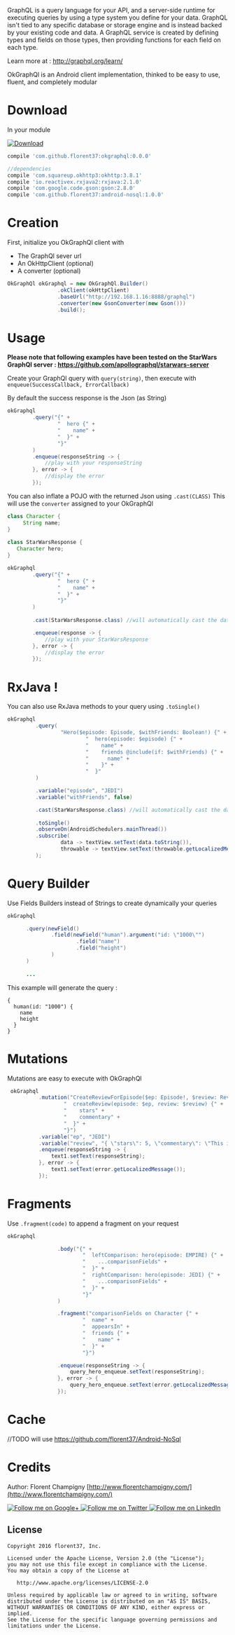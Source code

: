 GraphQL is a query language for your API, and a server-side runtime for executing queries by using a type system you define for your data. GraphQL isn't tied to any specific database or storage engine and is instead backed by your existing code and data.
A GraphQL service is created by defining types and fields on those types, then providing functions for each field on each type.

Learn more at : http://graphql.org/learn/

OkGraphQl is an Android client implementation, thinked to be easy to use, fluent, and completely modular

# Download

In your module 

[![Download](https://api.bintray.com/packages/florent37/maven/OkGraphQl/images/download.svg)](https://bintray.com/florent37/maven/OkGraphQl/_latestVersion)
```groovy
compile 'com.github.florent37:okgraphql:0.0.0'

//dependencies
compile 'com.squareup.okhttp3:okhttp:3.8.1'
compile 'io.reactivex.rxjava2:rxjava:2.1.0'
compile 'com.google.code.gson:gson:2.8.0'
compile 'com.github.florent37:android-nosql:1.0.0'
```

# Creation

First, initialize you OkGraphQl client with
- The GraphQl sever url
- An OkHttpClient (optional)
- A converter (optional)

```java
OkGraphQl okGraphql = new OkGraphQl.Builder()
                .okClient(okHttpClient)
                .baseUrl("http://192.168.1.16:8888/graphql")
                .converter(new GsonConverter(new Gson()))
                .build();
```

# Usage

**Please note that following examples have been tested on the StarWars GraphQl server : https://github.com/apollographql/starwars-server**

Create your GraphQl query with `query(string)`, 
then execute with `enqueue(SuccessCallback, ErrorCallback)`

By default the success response is the Json (as String)

```java
okGraphql
        .query("{" +
                "  hero {" +
                "    name" +
                "  }" +
                "}"
        )
        .enqueue(responseString -> {
            //play with your responseString
        }, error -> {
            //display the error
        });
```

You can also inflate a POJO with the returned Json using `.cast(CLASS)`
This will use the `converter` assigned to your OkGraphQl

```java
class Character {
     String name;
}
   
class StarWarsResponse {
   Character hero;  
}

okGraphql
        .query("{" +
                "  hero {" +
                "    name" +
                "  }" +
                "}"
        )
        
        .cast(StarWarsResponse.class) //will automatically cast the data json to

        .enqueue(response -> {
            //play with your StarWarsResponse
        }, error -> {
            //display the error
        });
```

# RxJava !

You can also use RxJava methods to your query using `.toSingle()`

```java
okGraphql
         .query(
                 "Hero($episode: Episode, $withFriends: Boolean!) {" +
                         "  hero(episode: $episode) {" +
                         "    name" +
                         "    friends @include(if: $withFriends) {" +
                         "      name" +
                         "    }" +
                         "  }"
         )

         .variable("episode", "JEDI")
         .variable("withFriends", false)

         .cast(StarWarsResponse.class) //will automatically cast the data json to
         
         .toSingle()
         .observeOn(AndroidSchedulers.mainThread())
         .subscribe(
                 data -> textView.setText(data.toString()),
                 throwable -> textView.setText(throwable.getLocalizedMessage())
         );
```

# Query Builder

Use Fields Builders instead of Strings to create dynamically your queries

```java
okGraphql

      .query(newField()
              .field(newField("human").argument("id: \"1000\"")
                      .field("name")
                      .field("height")
              )
      )
      
      ...
```

This example will generate the query :

```
{
  human(id: "1000") {
    name
    height
  }
}
```

# Mutations

Mutations are easy to execute with OkGraphQl

```java
 okGraphql
          .mutation("CreateReviewForEpisode($ep: Episode!, $review: ReviewInput!) {" +
                  "  createReview(episode: $ep, review: $review) {" +
                  "    stars" +
                  "    commentary" +
                  "  }" +
                  "}")
          .variable("ep", "JEDI")
          .variable("review", "{ \"stars\": 5, \"commentary\": \"This is a great movie!\"")
          .enqueue(responseString -> {
              text1.setText(responseString);
          }, error -> {
              text1.setText(error.getLocalizedMessage());
          });
```

# Fragments 

Use `.fragment(code)` to append a fragment on your request

```java
okGraphql

                .body("{" +
                        "  leftComparison: hero(episode: EMPIRE) {" +
                        "    ...comparisonFields" +
                        "  }" +
                        "  rightComparison: hero(episode: JEDI) {" +
                        "    ...comparisonFields" +
                        "  }" +
                        "}"
                )

                .fragment("comparisonFields on Character {" +
                        "  name" +
                        "  appearsIn" +
                        "  friends {" +
                        "    name" +
                        "  }" +
                        "}")

                .enqueue(responseString -> {
                    query_hero_enqueue.setText(responseString);
                }, error -> {
                    query_hero_enqueue.setText(error.getLocalizedMessage());
                });
```

# Cache

//TODO will use https://github.com/florent37/Android-NoSql

# Credits

Author: Florent Champigny [http://www.florentchampigny.com/](http://www.florentchampigny.com/)

<a href="https://plus.google.com/+florentchampigny">
  <img alt="Follow me on Google+"
       src="https://raw.githubusercontent.com/florent37/DaVinci/master/mobile/src/main/res/drawable-hdpi/gplus.png" />
</a>
<a href="https://twitter.com/florent_champ">
  <img alt="Follow me on Twitter"
       src="https://raw.githubusercontent.com/florent37/DaVinci/master/mobile/src/main/res/drawable-hdpi/twitter.png" />
</a>
<a href="https://www.linkedin.com/in/florentchampigny">
  <img alt="Follow me on LinkedIn"
       src="https://raw.githubusercontent.com/florent37/DaVinci/master/mobile/src/main/res/drawable-hdpi/linkedin.png" />
</a>


License
--------

    Copyright 2016 florent37, Inc.

    Licensed under the Apache License, Version 2.0 (the "License");
    you may not use this file except in compliance with the License.
    You may obtain a copy of the License at

       http://www.apache.org/licenses/LICENSE-2.0

    Unless required by applicable law or agreed to in writing, software
    distributed under the License is distributed on an "AS IS" BASIS,
    WITHOUT WARRANTIES OR CONDITIONS OF ANY KIND, either express or implied.
    See the License for the specific language governing permissions and
    limitations under the License.
